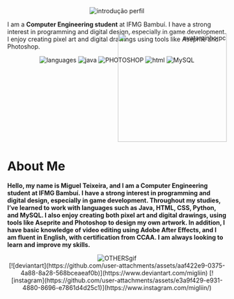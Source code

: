 <div align="center">
  <img src="https://github.com/user-attachments/assets/7512271a-c008-4978-a913-eb76be37cc99" alt="introdução perfil">
</div>

I am a **Computer Engineering student** at IFMG Bambuí. I have a strong interest in programming and digital design, especially in game development. 
I enjoy creating pixel art and digital drawings using tools like Aseprite and Photoshop.

<div align="center">
  <img src="https://github.com/user-attachments/assets/f5135afa-5652-4fc3-9b34-0a53b049da92" alt="languages">
  <img src="https://github.com/user-attachments/assets/a70e5edd-d80e-4dda-88f0-0fba742848f3" alt="java">
  <img src="https://github.com/user-attachments/assets/5c3727d7-36a8-40ef-9a65-87b741195550" alt="PHOTOSHOP">
  <img src="https://github.com/user-attachments/assets/70deb41f-6bf9-4c28-a42e-d99742ed6b7a" alt="html">
  <img src="https://github.com/user-attachments/assets/cf3f7aef-45bc-411a-afdc-9ac5e715f3e2" alt="MySQL">
</div>

<div align="right">
  <img src="https://github.com/user-attachments/assets/2daf6fb1-3e3f-440c-a194-f0c8ae0e7673" alt="avatarzinho pc" width="250" height="250" style="margin-top: -70px;">
</div>

# About Me
**Hello, my name is Miguel Teixeira, and I am a Computer Engineering student at IFMG Bambuí. I have a strong interest in programming and digital design, especially in game development. Throughout my studies, I’ve learned to work with languages such as Java, HTML, CSS, Python, and MySQL. I also enjoy creating both pixel art and digital drawings, using tools like Aseprite and Photoshop to design my own artwork. In addition, I have basic knowledge of video editing using Adobe After Effects, and I am fluent in English, with certification from CCAA. I am always looking to learn and improve my skills.**

<div align="center">
  <img src="https://github.com/user-attachments/assets/cd3ee44b-47ba-4d10-8764-a5f7e6df4144" alt="OTHERSgif">
</div>

<div align="center">
  [![deviantart](https://github.com/user-attachments/assets/aaf422e9-0375-4a88-8a28-568bceaeaf0b)](https://www.deviantart.com/migliin)
  [![instagram](https://github.com/user-attachments/assets/e3a9f429-e931-4880-8696-e7861d4d25c1)](https://www.instagram.com/migliin/)
</div>
